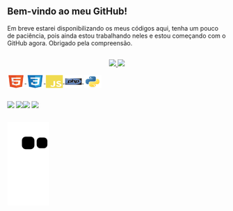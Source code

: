 ## Bem-vindo ao meu GitHub!
Em breve estarei disponibilizando os meus códigos aqui, tenha um pouco de paciência, pois ainda estou trabalhando neles e estou começando com o GitHub agora.
Obrigado pela compreensão.
##
<div align="center">
  <a href="https://github.com/welbert-oliveira">
  <img height="180em" src="https://github-readme-stats.vercel.app/api?username=welbert-oliveira&show_icons=true&theme=dark&include_all_commits=true&count_private=true"/>
  <img height="180em" src="https://github-readme-stats.vercel.app/api/top-langs/?username=welbert-oliveira&layout=compact&langs_count=7&theme=dark"/>
</div>
  
<div style="display: inline_block"><br>
  <img align="center" alt="Jack-HTML" height="30" width="40" src="https://raw.githubusercontent.com/devicons/devicon/master/icons/html5/html5-original.svg">
  <img align="center" alt="Jack-CSS" height="30" width="40" src="https://raw.githubusercontent.com/devicons/devicon/master/icons/css3/css3-original.svg">
  <img align="center" alt="Jack-Js" height="30" width="40" src="https://raw.githubusercontent.com/devicons/devicon/master/icons/javascript/javascript-plain.svg">
  <img align="center" alt="Jack-Csharp" height="30" width="40" src="https://github.com/devicons/devicon/blob/master/icons/php/php-original.svg">
  <img align="center" alt="Jack-Python" height="30" width="40" src="https://raw.githubusercontent.com/devicons/devicon/master/icons/python/python-original.svg">
</div>

##

<div>
  <a href = "mailto:welbert.oliveira@gmail.com"><img src="https://img.shields.io/badge/-Gmail-%23333?style=for-the-badge&logo=gmail&logoColor=white"></a>
  <a href="https://instagram.com/oliveira_welbert" target="_blank">
    <img src="https://img.shields.io/badge/-Instagram-%23E4405F?style=for-the-badge&logo=instagram&logoColor=white" target="_blank"></a><a href="https://www.linkedin.com/in/welbertoliveira" target="_blank"><img src="https://img.shields.io/badge/-LinkedIn-%230077B5?style=for-the-badge&logo=linkedin&logoColor=white" target="_blank"></a>
  <a href="https://api.whatsapp.com/send?phone=5531985823150" target="_blank"><img src="https://img.shields.io/badge/-Whatsapp-green?style=for-the-badge&logo=whatsapp&logoColor=%2white&target=_blank"></a>
</div>

##
  
![Snake animation](https://github.com/welbert-oliveira/welbert-oliveira/blob/output/github-contribution-grid-snake.svg)
